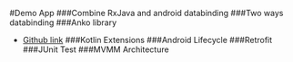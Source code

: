 #Demo App
###Combine RxJava and android databinding
###Two ways databinding
###Anko library
* [Github link](https://github.com/Kotlin/anko)
###Kotlin Extensions
###Android Lifecycle
###Retrofit
###JUnit Test
###MVMM Architecture
